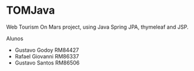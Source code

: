 # TOMJava
Web Tourism On Mars project, using Java Spring JPA, thymeleaf and JSP.

Alunos
- Gustavo Godoy RM84427
- Rafael Giovanni RM86337
- Gustavo Santos RM86506
